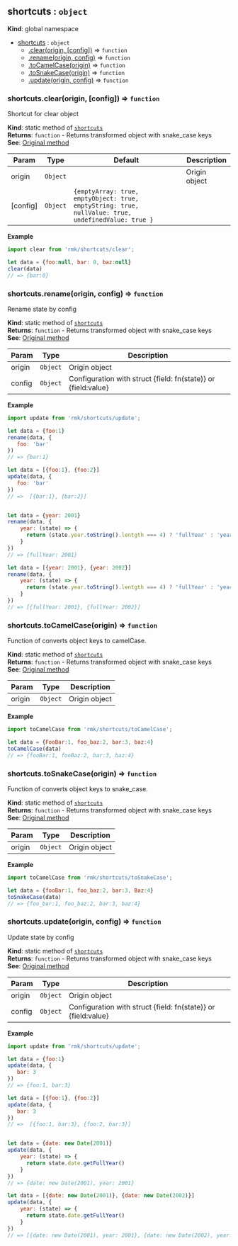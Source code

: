 <a name="shortcuts"></a>

## shortcuts : <code>object</code>
**Kind**: global namespace  

* [shortcuts](#shortcuts) : <code>object</code>
    * [.clear(origin, [config])](#shortcuts.clear) ⇒ <code>function</code>
    * [.rename(origin, config)](#shortcuts.rename) ⇒ <code>function</code>
    * [.toCamelCase(origin)](#shortcuts.toCamelCase) ⇒ <code>function</code>
    * [.toSnakeCase(origin)](#shortcuts.toSnakeCase) ⇒ <code>function</code>
    * [.update(origin, config)](#shortcuts.update) ⇒ <code>function</code>

<a name="shortcuts.clear"></a>

### shortcuts.clear(origin, [config]) ⇒ <code>function</code>
Shortcut for clear object

**Kind**: static method of <code>[shortcuts](#shortcuts)</code>  
**Returns**: <code>function</code> - Returns transformed object with snake_case keys  
**See**: [Original method](../actions#actions.clear)  

| Param | Type | Default | Description |
| --- | --- | --- | --- |
| origin | <code>Object</code> |  | Origin object |
| [config] | <code>Object</code> | <code>{emptyArray: true, emptyObject: true,  emptyString: true,  nullValue: true,  undefinedValue: true }</code> |  |

**Example**  
```js
import clear from 'rmk/shortcuts/clear';

let data = {foo:null, bar: 0, baz:null}
clear(data)
// => {bar:0}
```
<a name="shortcuts.rename"></a>

### shortcuts.rename(origin, config) ⇒ <code>function</code>
Rename state by config

**Kind**: static method of <code>[shortcuts](#shortcuts)</code>  
**Returns**: <code>function</code> - Returns transformed object with snake_case keys  
**See**: [Original method](../actions#actions.rename)  

| Param | Type | Description |
| --- | --- | --- |
| origin | <code>Object</code> | Origin object |
| config | <code>Object</code> | Configuration with struct {field: fn(state)} or {field:value} |

**Example**  
```js
import update from 'rmk/shortcuts/update';

let data = {foo:1}
rename(data, {
   foo: 'bar'
})
// => {bar:1}

let data = [{foo:1}, {foo:2}]
update(data, {
   foo: 'bar'
})
// =>  [{bar:1}, {bar:2}]


let data = {year: 2001}
rename(data, {
    year: (state) => {
      return (state.year.toString().lentgth === 4) ? 'fullYear' : 'year';
    }
})
// => {fullYear: 2001}

let data = [{year: 2001}, {year: 2002}]
rename(data, {
    year: (state) => {
      return (state.year.toString().lentgth === 4) ? 'fullYear' : 'year';
    }
})
// => [{fullYear: 2001}, {fullYear: 2002}]
```
<a name="shortcuts.toCamelCase"></a>

### shortcuts.toCamelCase(origin) ⇒ <code>function</code>
Function of converts object keys to camelCase.

**Kind**: static method of <code>[shortcuts](#shortcuts)</code>  
**Returns**: <code>function</code> - Returns transformed object with snake_case keys  
**See**: [Original method](../actions#actions.toCamelCase)  

| Param | Type | Description |
| --- | --- | --- |
| origin | <code>Object</code> | Origin object |

**Example**  
```js
import toCamelCase from 'rmk/shortcuts/toCamelCase';

let data = {FooBar:1, foo_baz:2, bar:3, baz:4}
toCamelCase(data)
// => {fooBar:1, fooBaz:2, bar:3, baz:4}
```
<a name="shortcuts.toSnakeCase"></a>

### shortcuts.toSnakeCase(origin) ⇒ <code>function</code>
Function of converts object keys to snake_case.

**Kind**: static method of <code>[shortcuts](#shortcuts)</code>  
**Returns**: <code>function</code> - Returns transformed object with snake_case keys  
**See**: [Original method](../actions#actions.toCamelCase)  

| Param | Type | Description |
| --- | --- | --- |
| origin | <code>Object</code> | Origin object |

**Example**  
```js
import toCamelCase from 'rmk/shortcuts/toSnakeCase';

let data = {fooBar:1, foo_baz:2, bar:3, Baz:4}
toSnakeCase(data)
// => {foo_bar:1, foo_baz:2, bar:3, baz:4}
```
<a name="shortcuts.update"></a>

### shortcuts.update(origin, config) ⇒ <code>function</code>
Update state by config

**Kind**: static method of <code>[shortcuts](#shortcuts)</code>  
**Returns**: <code>function</code> - Returns transformed object with snake_case keys  
**See**: [Original method](../actions#actions.update)  

| Param | Type | Description |
| --- | --- | --- |
| origin | <code>Object</code> | Origin object |
| config | <code>Object</code> | Configuration with struct {field: fn(state)} or {field:value} |

**Example**  
```js
import update from 'rmk/shortcuts/update';

let data = {foo:1}
update(data, {
   bar: 3
})
// => {foo:1, bar:3}

let data = [{foo:1}, {foo:2}]
update(data, {
   bar: 3
})
// =>  [{foo:1, bar:3}, {foo:2, bar:3}]


let data = {date: new Date(2001)}
update(data, {
    year: (state) => {
      return state.date.getFullYear()
    }
})
// => {date: new Date(2001), year: 2001}

let data = [{date: new Date(2001)}, {date: new Date(2002)}]
update(data, {
    year: (state) => {
      return state.date.getFullYear()
    }
})
// => [{date: new Date(2001), year: 2001}, {date: new Date(2002), year: 2002}]
```
